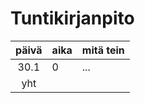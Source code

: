 # Tuntikirjanpito

| päivä | aika | mitä tein |
| :----:|:----|:-----|
| 30.1 | 0 | ... |
| yht | | |
